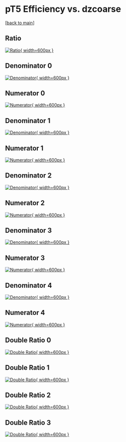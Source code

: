 # pT5 Efficiency vs. dzcoarse

[[back to main](./)]



## Ratio

[![Ratio](../mtv/var/pT5_vtr_13_-1_eff_dzcoarse.png){ width=600px }](../mtv/var/pT5_vtr_13_-1_eff_dzcoarse.pdf)

## Denominator 0

[![Denominator](../mtv/den/pT5_vtr_13_-1_eff_dzcoarse_den0.png){ width=600px }](../mtv/den/pT5_vtr_13_-1_eff_dzcoarse_den0.pdf)

## Numerator 0

[![Numerator](../mtv/num/pT5_vtr_13_-1_eff_dzcoarse_num0.png){ width=600px }](../mtv/num/pT5_vtr_13_-1_eff_dzcoarse_num0.pdf)

## Denominator 1

[![Denominator](../mtv/den/pT5_vtr_13_-1_eff_dzcoarse_den1.png){ width=600px }](../mtv/den/pT5_vtr_13_-1_eff_dzcoarse_den1.pdf)

## Numerator 1

[![Numerator](../mtv/num/pT5_vtr_13_-1_eff_dzcoarse_num1.png){ width=600px }](../mtv/num/pT5_vtr_13_-1_eff_dzcoarse_num1.pdf)

## Denominator 2

[![Denominator](../mtv/den/pT5_vtr_13_-1_eff_dzcoarse_den2.png){ width=600px }](../mtv/den/pT5_vtr_13_-1_eff_dzcoarse_den2.pdf)

## Numerator 2

[![Numerator](../mtv/num/pT5_vtr_13_-1_eff_dzcoarse_num2.png){ width=600px }](../mtv/num/pT5_vtr_13_-1_eff_dzcoarse_num2.pdf)

## Denominator 3

[![Denominator](../mtv/den/pT5_vtr_13_-1_eff_dzcoarse_den3.png){ width=600px }](../mtv/den/pT5_vtr_13_-1_eff_dzcoarse_den3.pdf)

## Numerator 3

[![Numerator](../mtv/num/pT5_vtr_13_-1_eff_dzcoarse_num3.png){ width=600px }](../mtv/num/pT5_vtr_13_-1_eff_dzcoarse_num3.pdf)

## Denominator 4

[![Denominator](../mtv/den/pT5_vtr_13_-1_eff_dzcoarse_den4.png){ width=600px }](../mtv/den/pT5_vtr_13_-1_eff_dzcoarse_den4.pdf)

## Numerator 4

[![Numerator](../mtv/num/pT5_vtr_13_-1_eff_dzcoarse_num4.png){ width=600px }](../mtv/num/pT5_vtr_13_-1_eff_dzcoarse_num4.pdf)

## Double Ratio 0

[![Double Ratio](../mtv/ratio/pT5_vtr_13_-1_eff_dzcoarse_ratio0.png){ width=600px }](../mtv/ratio/pT5_vtr_13_-1_eff_dzcoarse_ratio0.pdf)

## Double Ratio 1

[![Double Ratio](../mtv/ratio/pT5_vtr_13_-1_eff_dzcoarse_ratio1.png){ width=600px }](../mtv/ratio/pT5_vtr_13_-1_eff_dzcoarse_ratio1.pdf)

## Double Ratio 2

[![Double Ratio](../mtv/ratio/pT5_vtr_13_-1_eff_dzcoarse_ratio2.png){ width=600px }](../mtv/ratio/pT5_vtr_13_-1_eff_dzcoarse_ratio2.pdf)

## Double Ratio 3

[![Double Ratio](../mtv/ratio/pT5_vtr_13_-1_eff_dzcoarse_ratio3.png){ width=600px }](../mtv/ratio/pT5_vtr_13_-1_eff_dzcoarse_ratio3.pdf)

